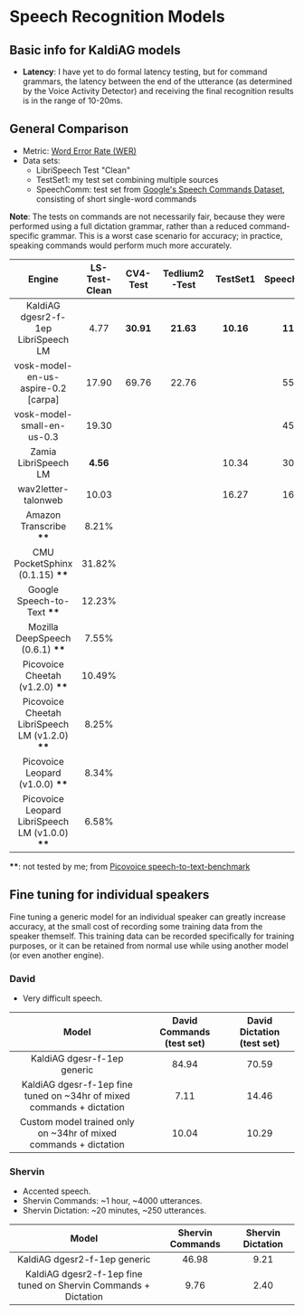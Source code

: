 # Speech Recognition Models

## Basic info for KaldiAG models

* **Latency**: I have yet to do formal latency testing, but for command grammars, the latency between the end of the utterance (as determined by the Voice Activity Detector) and receiving the final recognition results is in the range of 10-20ms.

## General Comparison

* Metric: [Word Error Rate (WER)](https://en.wikipedia.org/wiki/Word_error_rate)
* Data sets:
    * LibriSpeech Test "Clean"
    * TestSet1: my test set combining multiple sources
    * SpeechComm: test set from [Google's Speech Commands Dataset](http://download.tensorflow.org/data/speech_commands_v0.02.tar.gz), consisting of short single-word commands

**Note**: The tests on commands are not necessarily fair, because they were performed using a full dictation grammar, rather than a reduced command-specific grammar. This is a worst case scenario for accuracy; in practice, speaking commands would perform much more accurately.

|                       Engine                       | LS-Test-Clean | CV4-Test  | Tedlium2-Test | TestSet1  | SpeechComm |
|:--------------------------------------------------:|:-------------:|:---------:|:-------------:|:---------:|:----------:|
|        KaldiAG dgesr2-f-1ep LibriSpeech LM         |     4.77      | **30.91** |   **21.63**   | **10.16** | **11.67**  |
|        vosk-model-en-us-aspire-0.2 [carpa]         |     17.90     |   69.76   |     22.76     |           |   55.90    |
|             vosk-model-small-en-us-0.3             |     19.30     |           |               |           |   45.57    |
|                Zamia LibriSpeech LM                |   **4.56**    |           |               |   10.34   |   30.16    |
|                wav2letter-talonweb                 |     10.03     |           |               |   16.27   |   16.21    |
|             Amazon Transcribe **\*\***             |     8.21%     |           |               |           |            |
|         CMU PocketSphinx (0.1.15) **\*\***         |    31.82%     |           |               |           |            |
|           Google Speech-to-Text **\*\***           |    12.23%     |           |               |           |            |
|        Mozilla DeepSpeech (0.6.1) **\*\***         |     7.55%     |           |               |           |            |
|        Picovoice Cheetah (v1.2.0) **\*\***         |    10.49%     |           |               |           |            |
| Picovoice Cheetah LibriSpeech LM (v1.2.0) **\*\*** |     8.25%     |           |               |           |            |
|        Picovoice Leopard (v1.0.0) **\*\***         |     8.34%     |           |               |           |            |
| Picovoice Leopard LibriSpeech LM (v1.0.0) **\*\*** |     6.58%     |           |               |           |            |

<!-- |         KaldiAG dgesr-f-1ep LibriSpeech LM         |     5.07      |          |               | **10.23** | **13.75**  | -->

**\*\***: not tested by me; from [Picovoice speech-to-text-benchmark](https://github.com/Picovoice/speech-to-text-benchmark#results)

## Fine tuning for individual speakers

Fine tuning a generic model for an individual speaker can greatly increase accuracy, at the small cost of recording some training data from the speaker themself. This training data can be recorded specifically for training purposes, or it can be retained from normal use while using another model (or even another engine).

### David

* Very difficult speech.

|                                 Model                                 | David Commands (test set) | David Dictation (test set) |
|:---------------------------------------------------------------------:|:-------------------------:|:--------------------------:|
|                      KaldiAG dgesr-f-1ep generic                      |           84.94           |           70.59            |
| KaldiAG dgesr-f-1ep fine tuned on ~34hr of mixed commands + dictation |           7.11            |           14.46            |
|   Custom model trained only on ~34hr of mixed commands + dictation    |           10.04           |           10.29            |

### Shervin

* Accented speech.
* Shervin Commands: ~1 hour, ~4000 utterances.
* Shervin Dictation: ~20 minutes, ~250 utterances.

|                              Model                              | Shervin Commands | Shervin Dictation |
|:---------------------------------------------------------------:|:----------------:|:-----------------:|
|                  KaldiAG dgesr2-f-1ep generic                   |      46.98       |       9.21        |
| KaldiAG dgesr2-f-1ep fine tuned on Shervin Commands + Dictation |       9.76       |       2.40        |






